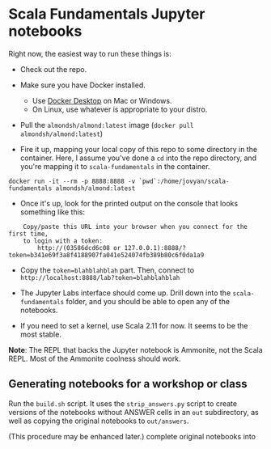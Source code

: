 # Scala Fundamentals Jupyter notebooks

Right now, the easiest way to run these things is:

- Check out the repo.

- Make sure you have Docker installed.
    - Use [Docker Desktop](https://www.docker.com/products/docker-desktop)
      on Mac or Windows.
    - On Linux, use whatever is appropriate to your distro.

- Pull the `almondsh/almond:latest` image (`docker pull almondsh/almond:latest`)

- Fire it up, mapping your local copy of this repo to some directory in
  the container. Here, I assume you've done a `cd` into the repo directory,
  and you're mapping it to `scala-fundamentals` in the container.

```
docker run -it --rm -p 8888:8888 -v `pwd`:/home/jovyan/scala-fundamentals almondsh/almond:latest
```

- Once it's up, look for the printed output on the console that looks something
like this:

```
    Copy/paste this URL into your browser when you connect for the first time,
    to login with a token:
        http://(03586dcd6c08 or 127.0.0.1):8888/?token=b341e69f3a8f4188907fa041e524074fb389b80c6f0da1a9
```

- Copy the `token=blahblahblah` part. Then, connect to
  `http://localhost:8888/lab?token=blahblahblah`

- The Jupyter Labs interface should come up. Drill down into the
  `scala-fundamentals` folder, and you should be able to open any of
  the notebooks.

- If you need to set a kernel, use Scala 2.11 for now. It seems to be
  the most stable.

**Note**: The REPL that backs the Jupyter notebook is Ammonite, not the
Scala REPL. Most of the Ammonite coolness should work.

## Generating notebooks for a workshop or class

Run the `build.sh` script. It uses the `strip_answers.py` script to create
versions of the notebooks without ANSWER cells in an `out` subdirectory, as
well as copying the original notebooks to `out/answers`.

(This procedure may be enhanced later.)
complete original notebooks into 
